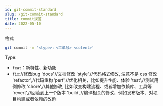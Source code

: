 ```yaml
---
id: git-commit-standard
slug: /git-commit-standard
title: commit规范
date: 2022-05-10
---
```

格式

````bash
git commit -m '<type>: <工单号> <cotent>'
````

Type:

* `feat`：新特性、新功能 
* `fix`://修改bug 'docs',//文档修改 'style',//代码格式修改, 注意不是 css 修改 'refactor',//代码重构 'perf',//优化相关，比如提升性能、体验 'test',//测试用例修改 'chore',//其他修改, 比如改变构建流程、或者增加依赖库、工具等 'revert',//回滚到上一个版本 'build',//编译相关的修改，例如发布版本、对项目构建或者依赖的改动